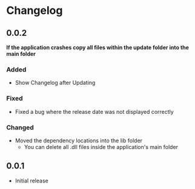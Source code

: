 # Changelog
## 0.0.2
**If the application crashes copy all files within the update folder into the main folder**
### Added
* Show Changelog after Updating
### Fixed
* Fixed a bug where the release date was not displayed correctly
### Changed
* Moved the dependency locations into the lib folder
  * You can delete all .dll files inside the application's main folder
## 0.0.1
* Initial release

